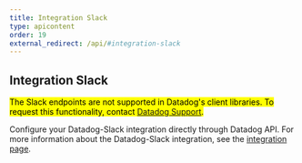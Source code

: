```yaml
---
title: Integration Slack
type: apicontent
order: 19
external_redirect: /api/#integration-slack
---
```


## Integration Slack

<mark>The Slack endpoints are not supported in Datadog's client libraries. To request this functionality, contact [Datadog Support][1].</mark>

Configure your Datadog-Slack integration directly through Datadog API.
For more information about the Datadog-Slack integration, see the [integration page][2].

[1]: /help
[2]: /integrations/slack

